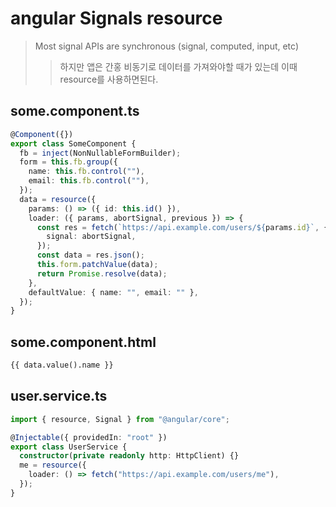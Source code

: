 # angular Signals resource

> Most signal APIs are synchronous (signal, computed, input, etc)
>
> > 하지만 앱은 간홍 비동기로 데이터를 가져와야할 때가 있는데 이때 resource를 사용하면된다.

## some.component.ts

```ts
@Component({})
export class SomeComponent {
  fb = inject(NonNullableFormBuilder);
  form = this.fb.group({
    name: this.fb.control(""),
    email: this.fb.control(""),
  });
  data = resource({
    params: () => ({ id: this.id() }),
    loader: ({ params, abortSignal, previous }) => {
      const res = fetch(`https://api.example.com/users/${params.id}`, {
        signal: abortSignal,
      });
      const data = res.json();
      this.form.patchValue(data);
      return Promise.resolve(data);
    },
    defaultValue: { name: "", email: "" },
  });
}
```

## some.component.html

```html
{{ data.value().name }}
```

## user.service.ts

```ts
import { resource, Signal } from "@angular/core";

@Injectable({ providedIn: "root" })
export class UserService {
  constructor(private readonly http: HttpClient) {}
  me = resource({
    loader: () => fetch("https://api.example.com/users/me"),
  });
}
```
